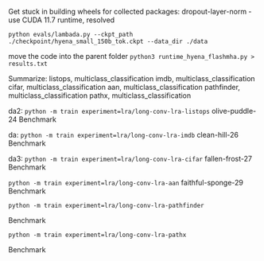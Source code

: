 Get stuck in building wheels for collected packages: dropout-layer-norm - use CUDA 11.7 runtime, resolved

`python evals/lambada.py --ckpt_path ./checkpoint/hyena_small_150b_tok.ckpt --data_dir ./data`

move the code into the parent folder
`python3 runtime_hyena_flashmha.py > results.txt`

Summarize:
listops,    multiclass_classification
imdb,       multiclass_classification
cifar,      multiclass_classification
aan,        multiclass_classification
pathfinder, multiclass_classification
pathx,      multiclass_classification

da2:
`python -m train experiment=lra/long-conv-lra-listops`
olive-puddle-24
Benchmark

da: 
`python -m train experiment=lra/long-conv-lra-imdb`
clean-hill-26
Benchmark

da3:
`python -m train experiment=lra/long-conv-lra-cifar`
fallen-frost-27
Benchmark


`python -m train experiment=lra/long-conv-lra-aan`
faithful-sponge-29
Benchmark


`python -m train experiment=lra/long-conv-lra-pathfinder`

Benchmark


`python -m train experiment=lra/long-conv-lra-pathx`

Benchmark


